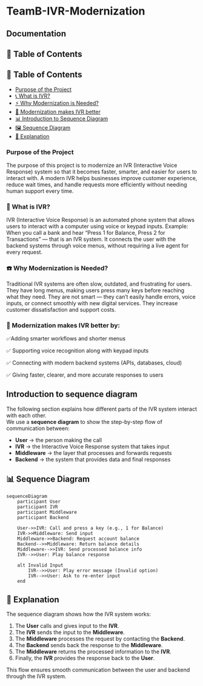 # TeamB-IVR-Modernization
## Documentation
## 📑 Table of Contents  
## 📑 Table of Contents
- [Purpose of the Project](#purpose-of-the-project)
- [📞 What is IVR?](#-what-is-ivr)
- [⚡ Why Modernization is Needed?](#-why-modernization-is-needed)
- [🚀 Modernization makes IVR better](#-modernization-makes-ivr-better-by)
- [📊 Introduction to Sequence Diagram](#introduction-to-sequence-diagram)
- [🖼️ Sequence Diagram](#-sequence-diagram)
- [📝 Explanation](#-explanation)

### Purpose of the Project

The purpose of this project is to modernize an IVR (Interactive Voice Response) system so that it becomes faster, smarter, and easier for users to interact with.
A modern IVR helps businesses improve customer experience, reduce wait times, and handle requests more efficiently without needing human support every time.

### 📌 What is IVR?

IVR (Interactive Voice Response) is an automated phone system that allows users to interact with a computer using voice or keypad inputs.
Example: When you call a bank and hear “Press 1 for Balance, Press 2 for Transactions” — that is an IVR system.
It connects the user with the backend systems through voice menus, without requiring a live agent for every request.

### ☎️ Why Modernization is Needed?

Traditional IVR systems are often slow, outdated, and frustrating for users.
They have long menus, making users press many keys before reaching what they need.
They are not smart — they can’t easily handle errors, voice inputs, or connect smoothly with new digital services.
They increase customer dissatisfaction and support costs.

### 🔄 Modernization makes IVR better by:
✅Adding smarter workflows and shorter menus

✅ Supporting voice recognition along with keypad inputs

✅ Connecting with modern backend systems (APIs, databases, cloud)

✅ Giving faster, clearer, and more accurate responses to users

## Introduction to sequence diagram
The following section explains how different parts of the IVR system interact with each other.  
We use a **sequence diagram** to show the step-by-step flow of communication between:  

- **User** → the person making the call  
- **IVR** → the Interactive Voice Response system that takes input  
- **Middleware** → the layer that processes and forwards requests  
- **Backend** → the system that provides data and final responses  

## 📊 Sequence Diagram

```mermaid
sequenceDiagram
    participant User
    participant IVR
    participant Middleware
    participant Backend

    User->>IVR: Call and press a key (e.g., 1 for Balance)
    IVR->>Middleware: Send input
    Middleware->>Backend: Request account balance
    Backend-->>Middleware: Return balance details
    Middleware-->>IVR: Send processed balance info
    IVR-->>User: Play balance response

    alt Invalid Input
        IVR-->>User: Play error message (Invalid option)
        IVR-->>User: Ask to re-enter input
    end

```

## 📝 Explanation
The sequence diagram shows how the IVR system works:
1. The **User** calls and gives input to the **IVR**.
2. The **IVR** sends the input to the **Middleware**.
3. The **Middleware** processes the request by contacting the **Backend**.
4. The **Backend** sends back the response to the **Middleware**.
5. The **Middleware** returns the processed information to the **IVR**.
6. Finally, the **IVR** provides the response back to the **User**.

This flow ensures smooth communication between the user and backend through the IVR system.
